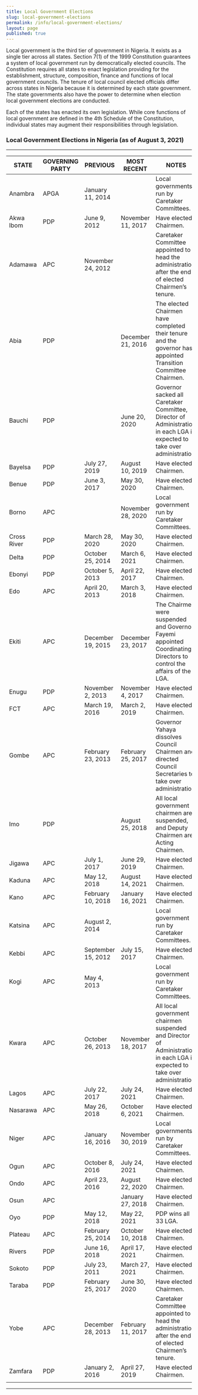 ```yaml
---
title: Local Government Elections
slug: local-government-elections
permalink: /info/local-government-elections/
layout: page
published: true
---
```

Local government is the third tier of government in Nigeria. It exists as a single tier across all states. Section 7(1) of the 1999 Constitution guarantees a system of local government run by democratically elected councils. The Constitution requires all states to enact legislation providing for the establishment, structure, composition, finance and functions of local government councils. The tenure of local council elected officials differ across states in Nigeria because it is determined by each state government. The state governments also have the power to determine when election local government elections are conducted.

Each of the states has enacted its own legislation. While core functions of local government are defined in the 4th Schedule of the Constitution, individual states may augment their responsibilities through legislation. 

### Local Government Elections in Nigeria (as of August 3, 2021)

---------------------------------------------------------------

STATE | GOVERNING PARTY	| PREVIOUS | MOST RECENT | NOTES
------------- | -------------  | ------------- | -------------  | -------------  
Anambra | APGA 	| January 11, 2014 |  |Local governments run by Caretaker Committees.
Akwa Ibom | PDP	| June 9, 2012 | November 11, 2017  |Have elected Chairmen. 
Adamawa | APC 	| November 24, 2012 |  |Caretaker Committee appointed to head the administration after the end of elected Chairmen’s tenure.
Abia 	| PDP 	|  | December 21, 2016  |The elected Chairmen have completed their tenure and the governor has appointed Transition Committee Chairmen.
Bauchi | PDP 	|  | June 20, 2020   |Governor sacked all Caretaker Committee, Director of Administration in each LGA is expected to take over administration.
Bayelsa | PDP 	| July 27, 2019 | August 10, 2019  |Have elected Chairmen. 
Benue 	| PDP 	| June 3, 2017 | May 30, 2020  |Have elected Chairmen.
Borno | APC 	|  | November 28, 2020  |Local government run by Caretaker Committees.
Cross River | PDP  | March 28, 2020 | May 30, 2020 |Have elected Chairmen.
Delta   | PDP 	| October 25, 2014 | March 6, 2021  |Have elected Chairmen.
Ebonyi 	| PDP 	| October 5, 2013 | April 22, 2017  |Have elected Chairmen.
Edo 	| APC 	| April 20, 2013 |March 3, 2018  |Have elected Chairmen.
Ekiti 	| APC 	| December 19, 2015| December 23, 2017  |The Chairmen were suspended and Governor Fayemi appointed Coordinating Directors to control the affairs of the LGA.
Enugu 	| PDP 	| November 2, 2013 | November 4, 2017  |Have elected Chairmen.
FCT   | APC | March 19, 2016| March 2, 2019  |Have elected Chairmen.
Gombe 	| APC 	| February 23, 2013 |February 25, 2017  |Governor Yahaya dissolves Council Chairmen and directed Council Secretaries to take over administration.
Imo 	| PDP   |  |August 25, 2018  |All local government chairmen are suspended, and Deputy Chairmen are Acting Chairmen.	 
Jigawa 	| APC 	| July 1, 2017 |June 29, 2019  |Have elected Chairmen.
Kaduna 	| APC 	| May 12, 2018 | August 14, 2021  |Have elected Chairmen.
Kano 	| APC	| February 10, 2018 | January 16, 2021  |Have elected Chairmen.
Katsina | APC 	| August 2, 2014 |  |Local government run by Caretaker Committees.
Kebbi 	| APC 	| September 15, 2012 | July 15, 2017  |Have elected Chairmen.
Kogi 	| APC 	| May 4, 2013 |  |Local government run by Caretaker Committees.
Kwara 	| APC 	| October 26, 2013 | November 18, 2017  |All local government chairmen suspended and Director of Administration in each LGA is expected to take over administration.
Lagos 	| APC 	| July 22, 2017 | July 24, 2021  |Have elected Chairmen.
Nasarawa | APC	| May 26, 2018 | October 6, 2021  |Have elected Chairmen.
Niger 	| APC 	| January 16, 2016 |November 30, 2019  |Local governments run by Caretaker Committees.
Ogun 	| APC 	| October 8, 2016 | July 24, 2021  |Have elected Chairmen.
Ondo 	| APC 	| April 23, 2016 | August 22, 2020  |Have elected Chairmen.
Osun 	| APC 	|  | January 27, 2018  |Have elected Chairmen.
Oyo 	| PDP 	| May 12, 2018 | May 22, 2021  |PDP wins all 33 LGA.
Plateau | APC	| February 25, 2014 | October 10, 2018  |Have elected Chairmen.
Rivers 	| PDP  | June 16, 2018 | April 17, 2021  |Have elected Chairmen.
Sokoto 	| PDP 	| July 23, 2011 | March 27, 2021  |Have elected Chairmen.
Taraba 	| PDP 	| February 25, 2017 | June 30, 2020  |Have elected Chairmen.
Yobe 	| APC 	| December 28, 2013 | February 11, 2017  |Caretaker Committee appointed to head the administration after the end of elected Chairmen’s tenure.
Zamfara | PDP   | January 2, 2016 | April 27, 2019 |Have elected Chairmen.
<img width=150/>|<img width=150/>|<img width=150/>|<img width=150/>|

-----------

